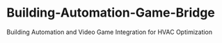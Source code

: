 # Building-Automation-Game-Bridge
Building Automation and Video Game Integration for HVAC Optimization
